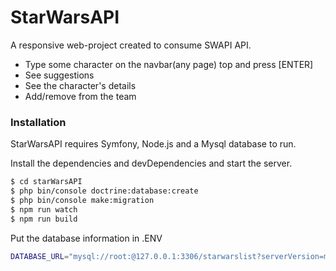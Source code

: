 # StarWarsAPI

A responsive web-project created to consume SWAPI API.

  - Type some character on the navbar(any page) top and press [ENTER]
  - See suggestions
  - See the character's details
  - Add/remove from the team

### Installation

StarWarsAPI requires Symfony, Node.js and a Mysql database to run.

Install the dependencies and devDependencies and start the server.

```sh
$ cd starWarsAPI
$ php bin/console doctrine:database:create
$ php bin/console make:migration
$ npm run watch
$ npm run build
```



Put the database information in .ENV
```sh
DATABASE_URL="mysql://root:@127.0.0.1:3306/starwarslist?serverVersion=mariadb-10.4.11&charset=utf8"
````